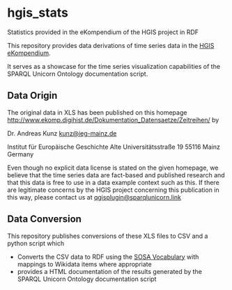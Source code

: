 # hgis_stats

Statistics provided in the eKompendium of the HGIS project in RDF

This repository provides data derivations of time series data in the [HGIS eKompendium](http://www.ekomp.digihist.de/Dokumentation_Datensaetze/Zeitreihen/).

It serves as a showcase for the time series visualization capabilities of the SPARQL Unicorn Ontology documentation script.

## Data Origin  

The original data in XLS has been published on this homepage http://www.ekomp.digihist.de/Dokumentation_Datensaetze/Zeitreihen/ by

Dr. Andreas Kunz 
kunz@ieg-mainz.de
 
Institut für Europäische Geschichte
Alte Universitätsstraße 19
55116 Mainz
Germany

Even though no explicit data license is stated on the given homepage, we believe that the time series data are fact-based and published research and that this data is free to use in a data example context such as this.
If there are legitimate concerns by the HGIS project concerning this publication in this way, please contact us at qgisplugin@sparqlunicorn.link 

## Data Conversion

This repository publishes conversions of these XLS files to CSV and a python script which

* Converts the CSV data to RDF using the [SOSA Vocabulary](https://www.w3.org/TR/vocab-ssn/) with mappings to Wikidata items where appropriate
* provides a HTML documentation of the results generated by the SPARQL Unicorn Ontology documentation script


